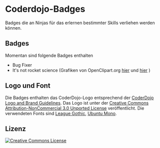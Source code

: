 # Coderdojo-Badges
Badges die an Ninjas für das erlernen bestimmter Skills verliehen werden können.

## Badges
Momentan sind folgende Badges enthalten

* Bug Fixer
* It's not rocket science (Grafiken von OpenClipart.org [hier](https://openclipart.org/detail/116911/rocket-blue-and-red) und [hier](https://openclipart.org/detail/20299/moon-in-comic-style) )

## Logo und Font
Die Badges enthalten das CoderDojo-Logo entsprechend der [CoderDojo Logo and Brand Guidelines](https://coderdojo.com/start-a-dojo/coderdojo-logo/). Das Logo ist unter der [Creative Commons Attribution-NonCommercial 3.0 Unported License](http://creativecommons.org/licenses/by-nc/3.0/) veröffentlicht. Die verwendeten Fonts sind [League Gothic](http://www.fontsquirrel.com/fonts/league-gothic), [Ubuntu Mono](http://www.fontsquirrel.com/fonts/ubuntu-mono).

## Lizenz

<a rel="license" href="http://creativecommons.org/licenses/by-nc/3.0/"><img alt="Creative Commons License" style="border-width:0" src="https://i.creativecommons.org/l/by-nc/3.0/88x31.png" /></a>